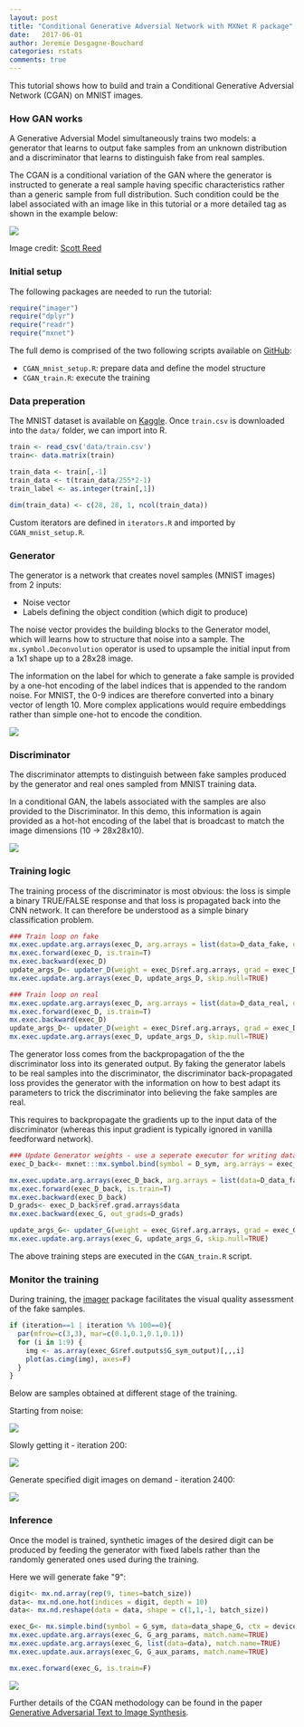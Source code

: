 ```yaml
---
layout: post
title: "Conditional Generative Adversial Network with MXNet R package"
date:   2017-06-01
author: Jeremie Desgagne-Bouchard
categories: rstats
comments: true
---
```


This tutorial shows how to build and train a Conditional Generative Adversial Network (CGAN) on MNIST images. 

### How GAN works

A Generative Adversial Model simultaneously trains two models: a generator that learns to output fake samples from an unknown distribution and a discriminator that learns to distinguish fake from real samples. 

The CGAN is a conditional variation of the GAN where the generator is instructed to generate a real sample having specific characteristics rather than a generic sample from full distribution. Such condition could be the label associated with an image like in this tutorial or a more detailed tag as shown in the example below: 

![](https://raw.githubusercontent.com/dmlc/web-data/master/mxnet/blog_R_cgan/cgan_network.jpg)

Image credit: [Scott Reed](https://github.com/reedscot/icml2016)

### Initial setup

The following packages are needed to run the tutorial: 

```r
require("imager")
require("dplyr")
require("readr")
require("mxnet")
```

The full demo is comprised of the two following scripts available on [GitHub](https://github.com/jeremiedb/gan_example): 

- `CGAN_mnist_setup.R`: prepare data and define the model structure
- `CGAN_train.R`: execute the training

### Data preperation

The MNIST dataset is available on [Kaggle](https://www.kaggle.com/c/digit-recognizer/data). Once `train.csv` is downloaded into the `data/` folder, we can import into R.  

```r
train <- read_csv('data/train.csv')
train<- data.matrix(train)

train_data <- train[,-1]
train_data <- t(train_data/255*2-1)
train_label <- as.integer(train[,1])

dim(train_data) <- c(28, 28, 1, ncol(train_data))
```

Custom iterators are defined in `iterators.R` and imported by `CGAN_mnist_setup.R`. 

### Generator 

The generator is a network that creates novel samples (MNIST images) from 2 inputs:  
- Noise vector  
- Labels defining the object condition (which digit to produce)

The noise vector provides the building blocks to the Generator model, which will learns how to structure that noise into a sample. The `mx.symbol.Deconvolution` operator is used to upsample the initial input from a 1x1 shape up to a 28x28 image. 

The information on the label for which to generate a fake sample is provided by a one-hot encoding of the label indices that is appended to the random noise. For MNIST, the 0-9 indices are therefore converted into a binary vector of length 10. More complex applications would require embeddings rather than simple one-hot to encode the condition. 


![](https://raw.githubusercontent.com/dmlc/web-data/master/mxnet/blog_R_cgan/Generator.png)

### Discriminator

The discriminator attempts to distinguish between fake samples produced by the generator and real ones sampled from MNIST training data. 

In a conditional GAN, the labels associated with the samples are also provided to the Discriminator. In this demo, this information is again provided as a hot-hot encoding of the label that is broadcast to match the image dimensions (10 -> 28x28x10). 

![](https://raw.githubusercontent.com/dmlc/web-data/master/mxnet/blog_R_cgan/Discriminator.png)

### Training logic

The training process of the discriminator is most obvious: the loss is simple a binary TRUE/FALSE response and that loss is propagated back into the CNN network. It can therefore be understood as a simple binary classification problem. 

```r
### Train loop on fake
mx.exec.update.arg.arrays(exec_D, arg.arrays = list(data=D_data_fake, digit=D_digit_fake, label=mx.nd.array(rep(0, batch_size))), match.name=TRUE)
mx.exec.forward(exec_D, is.train=T)
mx.exec.backward(exec_D)
update_args_D<- updater_D(weight = exec_D$ref.arg.arrays, grad = exec_D$ref.grad.arrays)
mx.exec.update.arg.arrays(exec_D, update_args_D, skip.null=TRUE)

### Train loop on real
mx.exec.update.arg.arrays(exec_D, arg.arrays = list(data=D_data_real, digit=D_digit_real, label=mx.nd.array(rep(1, batch_size))), match.name=TRUE)
mx.exec.forward(exec_D, is.train=T)
mx.exec.backward(exec_D)
update_args_D<- updater_D(weight = exec_D$ref.arg.arrays, grad = exec_D$ref.grad.arrays)
mx.exec.update.arg.arrays(exec_D, update_args_D, skip.null=TRUE)
```

The generator loss comes from the backpropagation of the the discriminator loss into its generated output. By faking the generator labels to be real samples into the discriminator, the discriminator back-propagated loss provides the generator with the information on how to best adapt its parameters to trick the discriminator into believing the fake samples are real. 

This requires to backpropagate the gradients up to the input data of the discriminator (whereas this input gradient is typically ignored in vanilla feedforward network).  

```r
### Update Generator weights - use a seperate executor for writing data gradients
exec_D_back<- mxnet:::mx.symbol.bind(symbol = D_sym, arg.arrays = exec_D$arg.arrays, aux.arrays = exec_D$aux.arrays, grad.reqs = rep("write", length(exec_D$arg.arrays)), ctx = devices)

mx.exec.update.arg.arrays(exec_D_back, arg.arrays = list(data=D_data_fake, digit=D_digit_fake, label=mx.nd.array(rep(1, batch_size))), match.name=TRUE)
mx.exec.forward(exec_D_back, is.train=T)
mx.exec.backward(exec_D_back)
D_grads<- exec_D_back$ref.grad.arrays$data
mx.exec.backward(exec_G, out_grads=D_grads)

update_args_G<- updater_G(weight = exec_G$ref.arg.arrays, grad = exec_G$ref.grad.arrays)
mx.exec.update.arg.arrays(exec_G, update_args_G, skip.null=TRUE)
```

The above training steps are executed in the `CGAN_train.R` script. 

### Monitor the training

During training, the [imager](http://dahtah.github.io/imager/) package facilitates the visual quality assessment of the fake samples. 

```r
if (iteration==1 | iteration %% 100==0){
  par(mfrow=c(3,3), mar=c(0.1,0.1,0.1,0.1))
  for (i in 1:9) {
    img <- as.array(exec_G$ref.outputs$G_sym_output)[,,,i]
    plot(as.cimg(img), axes=F)
  }
}
```

Below are samples obtained at different stage of the training.

Starting from noise: 

![](https://raw.githubusercontent.com/dmlc/web-data/master/mxnet/blog_R_cgan/CGAN_1.png)

Slowly getting it - iteration 200: 

![](https://raw.githubusercontent.com/dmlc/web-data/master/mxnet/blog_R_cgan/CGAN_200.png)

Generate specified digit images on demand - iteration 2400: 

![](https://raw.githubusercontent.com/dmlc/web-data/master/mxnet/blog_R_cgan/CGAN_2400.png)

### Inference

Once the model is trained, synthetic images of the desired digit can be produced by feeding the generator with fixed labels rather than the randomly generated ones used during the training. 

Here we will generate fake "9": 

```r
digit<- mx.nd.array(rep(9, times=batch_size))
data<- mx.nd.one.hot(indices = digit, depth = 10)
data<- mx.nd.reshape(data = data, shape = c(1,1,-1, batch_size))

exec_G<- mx.simple.bind(symbol = G_sym, data=data_shape_G, ctx = devices, grad.req = "null")
mx.exec.update.arg.arrays(exec_G, G_arg_params, match.name=TRUE)
mx.exec.update.arg.arrays(exec_G, list(data=data), match.name=TRUE)
mx.exec.update.aux.arrays(exec_G, G_aux_params, match.name=TRUE)

mx.exec.forward(exec_G, is.train=F)
```

![](https://raw.githubusercontent.com/dmlc/web-data/master/mxnet/blog_R_cgan/CGAN_infer_9.png)

Further details of the CGAN methodology can be found in the paper [Generative Adversarial Text to Image Synthesis](https://arxiv.org/abs/1605.05396). 

